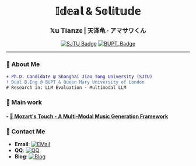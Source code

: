 <!-- 页头视觉区 -->
<div align="center">
  <h1> 𝕀𝕕𝕖𝕒𝕝 & 𝕊𝕠𝕝𝕚𝕥𝕦𝕕𝕖 </h1>
  <h3> 𝕏𝕦 𝕋𝕚𝕒𝕟𝕫𝕖 | 天泽龟 · アマサワくん </h3>
  
  [![SJTU Badge](https://img.shields.io/badge/Shanghai_Jiao_Tong_Univ.%20-Ph.D._Candidate-00599C?logo=university)](https://www.cs.sjtu.edu.cn/)
  [![BUPT_Badge](https://img.shields.io/badge/Beijing_Univ.%20of_Posts_&_Telecom-B.Eng-0077B6?logo=university)](https://www.bupt.edu.cn/)
</div>

---

### 🧪 About Me
```diff
+ Ph.D. Candidate @ Shanghai Jiao Tong University (SJTU)
! Dual B.Eng @ BUPT & Queen Mary University of London
# Research in: LLM Evaluation · Multimodal LLM
```

### 🌌 Main work

#### - [🎼 Mozart's Touch - A Multi-Modal Music Generation Framework](https://github.com/WangTooNaive/MozartsTouch)
####


### 📡 Contact Me

- **Email**:  [![EMail](https://img.shields.io/badge/📧_xtz.orz@gmail.com-006cb7?logo=gmail)](mailto:xtz.orz@gmail.com) 
- **QQ**: [![QQ](https://img.shields.io/badge/🐧_1492762029-12b7f4?logo=tencentqq)](tencent://message/?uin=1492762029) 
- **Blog**: [![Blog](https://img.shields.io/badge/🌐_tzturtle.moe-4d4d4d?logo=rss)](https://tzturtle.moe) 
